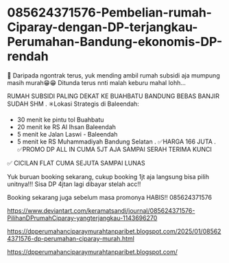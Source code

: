 # 085624371576-Pembelian-rumah-Ciparay-dengan-DP-terjangkau-Perumahan-Bandung-ekonomis-DP-rendah
📢 Daripada ngontrak terus, yuk mending ambil rumah subsidi aja mumpung masih murah😁😁
Ditunda terus nnti malah keburu mahal lohh...

RUMAH SUBSIDI PALING DEKAT KE BUAHBATU BANDUNG BEBAS BANJIR SUDAH SHM
.
✳️Lokasi Strategis di Baleendah:
- 30 menit ke pintu tol Buahbatu
- 20 menit ke RS Al Ihsan Baleendah
- 5 menit ke Jalan Laswi - Baleendah
- 5 menit ke RS Muhammadiyah Bandung Selatan
.
✅HARGA 166 JUTA 
.
✅PROMO DP ALL IN CUMA 5JT AJA SAMPAI SERAH TERIMA KUNCI 

✅ CICILAN FLAT CUMA SEJUTA SAMPAI LUNAS

Yuk buruan booking sekarang, cukup booking 1jt aja langsung bisa pilih unitnya!!!
Sisa DP 4jtan lagi dibayar stelah acc!!

Booking sekarang juga sebelum masa promonya HABIS!!
085624371576

https://www.deviantart.com/keramatsandi/journal/085624371576-PilihanDPrumahCiparay-yangterjangkau-1143696270

https://dpperumahanciparaymurahtanparibet.blogspot.com/2025/01/085624371576-dp-perumahan-ciparay-murah.html

https://dpperumahanciparaymurahtanparibet.blogspot.com/
